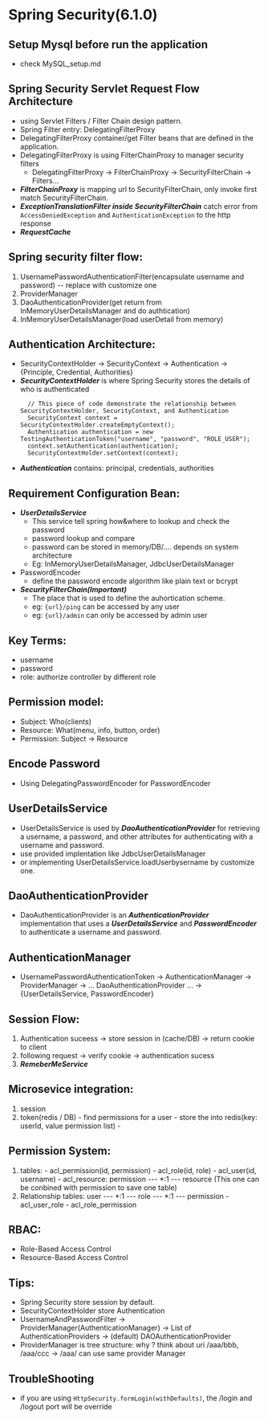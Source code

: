 # Spring Security(6.1.0)

## Setup Mysql before run the application
  - check MySQL_setup.md

## Spring Security Servlet Request Flow Architecture
  - using Servlet Filters / Filter Chain design pattern.
  - Spring Filter entry: DelegatingFilterProxy
  - DelegatingFilterProxy container/get Filter beans that are defined in the application.
  - DelegatingFilterProxy is using FilterChainProxy to manager security filters
    - DelegatingFilterProxy -> FilterChainProxy -> SecurityFilterChain -> Filters...
  - ***FilterChainProxy*** is mapping url to SecurityFilterChain, only invoke first match SecurityFilterChain.
  - ***ExceptionTranslationFilter inside SecurityFilterChain*** catch error from ```AccessDeniedException``` and ```AuthenticationException``` to the http response
  - ***RequestCache*** 

## Spring security filter flow:
  1. UsernamePasswordAuthenticationFilter(encapsulate username and password) -- replace with customize one
  2. ProviderManager
  3. DaoAuthenticationProvider(get return from InMemoryUserDetailsManager and do authtication)
  4. InMemoryUserDetailsManager(load userDetail from memory)
  
## Authentication Architecture:
  - SecurityContextHolder -> SecurityContext -> Authentication -> {Principle, Credential, Authorities}
  - ***SecurityContextHolder*** is where Spring Security stores the details of who is authenticated
      ```
        // This piece of code demonstrate the relationship between SecurityContextHolder, SecurityContext, and Authentication
        SecurityContext context = SecurityContextHolder.createEmptyContext(); 
        Authentication authentication = new TestingAuthenticationToken("username", "password", "ROLE_USER"); 
        context.setAuthentication(authentication); 
        SecurityContextHolder.setContext(context);
      ```
  - ***Authentication*** contains: principal, credentials, authorities

## Requirement Configuration Bean:
  - ***UserDetailsService***
      - This service tell spring how&where to lookup and check the password
      - password lookup and compare
      - password can be stored in memory/DB/.... depends on system architecture
      - Eg: InMemoryUserDetailsManager, JdbcUserDetailsManager
  - PasswordEncoder
      - define the password encode algorithm like plain text or bcrypt
  - ***SecurityFilterChain(Important)***
      - The place that is used to define the auhortication scheme.
      - eg: ```{url}/ping``` can be accessed by any user
      - eg: ```{url}/admin``` can only be accessed by admin user

## Key Terms:
  - username
  - password
  - role: authorize controller by different role

## Permission model:
  - Subject: Who(clients)
  - Resource: What(menu, info, button, order)
  - Permission: Subject -> Resource

## Encode Password
 - Using DelegatingPasswordEncoder for PasswordEncoder

## UserDetailsService
  - UserDetailsService is used by ***DaoAuthenticationProvider*** for retrieving a username, a password, and other attributes for authenticating with a username and password.
  - use provided implentation like JdbcUserDetailsManager
  - or implementing UserDetailsService.loadUserbysername by customize one.

## DaoAuthenticationProvider
  - DaoAuthenticationProvider is an ***AuthenticationProvider*** implementation that uses a ***UserDetailsService*** and ***PasswordEncoder*** to authenticate a username and password.

## AuthenticationManager
  - UsernamePasswordAuthenticationToken -> AuthenticationManager -> ProviderManager -> ... DaoAuthenticationProvider ... -> {UserDetailsService, PasswordEncoder}

## Session Flow:
  1. Authentication suceess -> store session in (cache/DB) -> return cookie to client
  2. following request -> verify cookie -> authentication sucess
  3. ***RemeberMeService***

## Microsevice integration:
  1. session
  2. token(redis / DB)
    - find permissions for a user
    - store the into redis(key: userId, value permission list)
    - 

## Permission System:
  1. tables:
    - acl_permission(id, permission)
    - acl_role(id, role)
    - acl_user(id, username)
    - acl_resource: permission --- *:1 --- resource (This one can be conbined with permission to save one table)
  2. Relationship tables: user --- *:1 --- role --- *:1 --- permission
    - acl_user_role
    - acl_role_permission

## RBAC:
  - Role-Based Access Control
  - Resource-Based Access Control

## Tips:
  - Spring Security store session by default.
  - SecurityContextHolder store Authentication
  - UsernameAndPasswordFilter -> ProviderManager(AuthenticationManager) -> List of AuthenticationProviders -> (default) DAOAuthenticationProvider
  - ProviderManager is tree structure: why ? think about uri  /aaa/bbb, /aaa/ccc -> /aaa/ can use same provider Manager


## TroubleShooting
  - if you are using ```HttpSecurity.formLogin(withDefaults)```, the /login and /logout port will be override